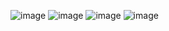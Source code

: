 ![image](https://github.com/user-attachments/assets/42c11720-7220-4e08-afb2-3db1896ecbb0)
![image](https://github.com/user-attachments/assets/bb0d7377-cf79-421f-b5b7-e1739af9873a)
![image](https://github.com/user-attachments/assets/9c52aace-375c-44fa-b907-009995854590)
![image](https://github.com/user-attachments/assets/0b35b656-b89f-4169-bc61-69ab2b23ceb6)
